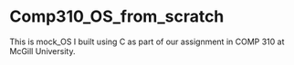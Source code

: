 # Comp310_OS_from_scratch

This is mock_OS I built using C as part of our assignment in COMP 310 at McGill University.
